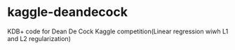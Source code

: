 # kaggle-deandecock
KDB+ code for Dean De Cock Kaggle competition(Linear regression wiwh L1 and L2 regularization)
